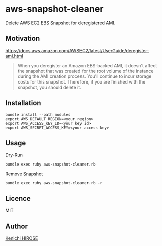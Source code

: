 # aws-snapshot-cleaner

Delete AWS EC2 EBS Snapshot for deregistered AMI.

## Motivation

https://docs.aws.amazon.com/AWSEC2/latest/UserGuide/deregister-ami.html

> When you deregister an Amazon EBS-backed AMI, it doesn't affect the snapshot that was created for the root volume of the instance during the AMI creation process. You'll continue to incur storage costs for this snapshot. Therefore, if you are finished with the snapshot, you should delete it. 

## Installation

```
bundle install --path modules
export AWS_DEFAULT_REGION=<your region>
export AWS_ACCESS_KEY_ID=<your key id>
export AWS_SECRET_ACCESS_KEY=<your access key>
```

## Usage

Dry-Run
```
bundle exec ruby aws-snapshot-cleaner.rb
```

Remove Snapshot
```
bundle exec ruby aws-snapshot-cleaner.rb -r
```

## Licence
MIT

## Author
[Kenichi HIROSE](https://github.com/seroron)

